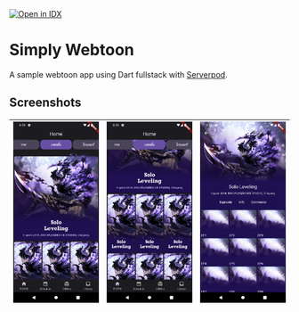 <a href="https://idx.google.com/import?url=https%3A%2F%2Fgithub.com%2Fanoochit%2Fsimply_webtoon">
  <img height="20" alt="Open in IDX" src="https://cdn.idx.dev/btn/open_light_20.svg">
</a>

# Simply Webtoon

A sample webtoon app using Dart fullstack with [Serverpod](https://serverpod.io).

## Screenshots

| ![](/screenshots/screenshot01.png) | ![](/screenshots/screenshot02.png) | ![](/screenshots/screenshot03.png) |
| ---------------------------------- | ---------------------------------- | ---------------------------------- |
